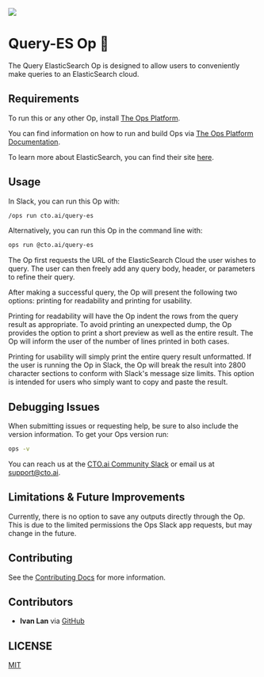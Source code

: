 ![](https://cto.ai/static/oss-banner.png)

# Query-ES Op 🚀

The Query ElasticSearch Op is designed to allow users to conveniently make queries to an ElasticSearch cloud.

## Requirements
To run this or any other Op, install [The Ops Platform](https://cto.ai/platform).

You can find information on how to run and build Ops via [The Ops Platform Documentation](https://cto.ai/docs/overview).

To learn more about ElasticSearch, you can find their site [here](https://www.elastic.co/).

## Usage
In Slack, you can run this Op with:

```bash
/ops run cto.ai/query-es
```
Alternatively, you can run this Op in the command line with:

```bash
ops run @cto.ai/query-es
```
The Op first requests the URL of the ElasticSearch Cloud the user wishes to query.  The user can then freely add any query body, header, or parameters to refine their query.

After making a successful query, the Op will present the following two options: printing for readability and printing for usability.

Printing for readability will have the Op indent the rows from the query result as appropriate.  To avoid printing an unexpected dump, the Op provides the option to print a short preview as well as the entire result.  The Op will inform the user of the number of lines printed in both cases.

Printing for usability will simply print the entire query result unformatted.  If the user is running the Op in Slack, the Op will break the result into 2800 character sections to conform with Slack's message size limits.  This option is intended for users who simply want to copy and paste the result.

## Debugging Issues
When submitting issues or requesting help, be sure to also include the version information. To get your Ops version run:

```bash
ops -v
```
You can reach us at the [CTO.ai Community Slack](https://cto-ai-community.slack.com/) or email us at support@cto.ai.

## Limitations & Future Improvements
Currently, there is no option to save any outputs directly through the Op.  This is due to the limited permissions the Ops Slack app requests, but may change in the future.

## Contributing
See the [Contributing Docs](CONTRIBUTING.md) for more information.

## Contributors
- **Ivan Lan** via [GitHub](https://github.com/ivanl22)

## LICENSE
[MIT](LICENSE)
